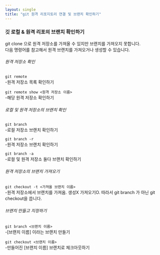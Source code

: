 ```yaml
---
layout: single
title: "git 원격 리포지토리 연결 및 브랜치 확인하기"
---
```

### 깃 로컬 & 원격 리포의 브랜치 확인하기

git clone 으로 원격 저장소를 가져올 수 있지만 브랜치를 가져오지 못합니다.<br>
다음 명령어를 참고해서 원격 브랜치를 가져오거나 생성할 수 있습니다.

###### 원격 저장소 확인
`git remote`<br>
-원격 저장소 목록 확인하기

`git remote show <원격 저장소 이름>`<br>
-해당 원격 저장소 확인하기

###### 로컬 및 원격 저장소의 브랜치 확인
`git branch`<br>
-로컬 저장소 브랜치 확인하기

`git branch -r`<br>
-원격 저장소 브랜치 확인하기

`git branch -a`<br>
-로컬 및 원격 저장소 둘다 브랜치 확인하기

###### 원격 저장소의 브랜치 가져오기
`git checkout -t <가져올 브랜치 이름>`<br>
-원격 저장소에서 브랜치를 가져옴. 생성X 가져오기O. 따라서 git branch 가 아닌 git checkout을 씁니다.

###### 브랜치 만들고 지정하기
`git branch <브랜치 이름>`<br>
-[브랜치 이름] 이라는 브랜치 만들기

`git checkout <브랜치 이름>`<br>
-만들어진 [브랜치 이름] 브랜치로 체크아웃하기

<br><br>